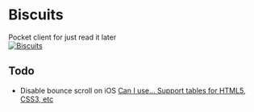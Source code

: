 # Biscuits
 Pocket client for just read it later  
[![Biscuits](https://i.imgur.com/hQTyQEO.png)](https://biscuits.feelmy.net/)

## Todo

- Disable bounce scroll on iOS [Can I use... Support tables for HTML5, CSS3, etc](https://caniuse.com/#feat=css-overscroll-behavior)
